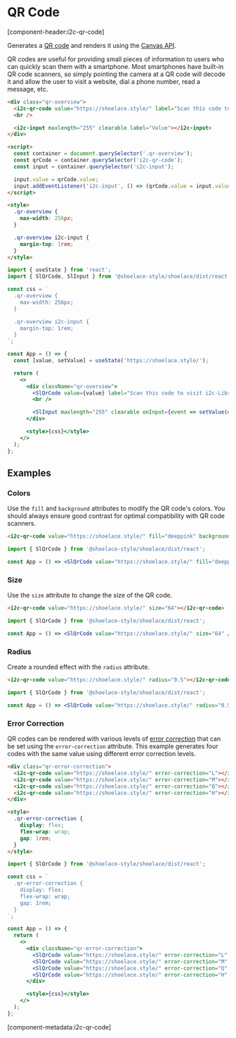 # QR Code

[component-header:i2c-qr-code]

Generates a [QR code](https://www.qrcode.com/) and renders it using the [Canvas API](https://developer.mozilla.org/en-US/docs/Web/API/Canvas_API).

QR codes are useful for providing small pieces of information to users who can quickly scan them with a smartphone. Most smartphones have built-in QR code scanners, so simply pointing the camera at a QR code will decode it and allow the user to visit a website, dial a phone number, read a message, etc.

```html preview
<div class="qr-overview">
  <i2c-qr-code value="https://shoelace.style/" label="Scan this code to visit i2c-Library on the web!"></i2c-qr-code>
  <br />

  <i2c-input maxlength="255" clearable label="Value"></i2c-input>
</div>

<script>
  const container = document.querySelector('.qr-overview');
  const qrCode = container.querySelector('i2c-qr-code');
  const input = container.querySelector('i2c-input');

  input.value = qrCode.value;
  input.addEventListener('i2c-input', () => (qrCode.value = input.value));
</script>

<style>
  .qr-overview {
    max-width: 256px;
  }

  .qr-overview i2c-input {
    margin-top: 1rem;
  }
</style>
```

```jsx react
import { useState } from 'react';
import { SlQrCode, SlInput } from '@shoelace-style/shoelace/dist/react';

const css = `
  .qr-overview {
    max-width: 256px;
  }

  .qr-overview i2c-input {
    margin-top: 1rem;
  }
`;

const App = () => {
  const [value, setValue] = useState('https://shoelace.style/');

  return (
    <>
      <div className="qr-overview">
        <SlQrCode value={value} label="Scan this code to visit i2c-Library on the web!" />
        <br />

        <SlInput maxlength="255" clearable onInput={event => setValue(event.target.value)} />
      </div>

      <style>{css}</style>
    </>
  );
};
```

## Examples

### Colors

Use the `fill` and `background` attributes to modify the QR code's colors. You should always ensure good contrast for optimal compatibility with QR code scanners.

```html preview
<i2c-qr-code value="https://shoelace.style/" fill="deeppink" background="white"></i2c-qr-code>
```

```jsx react
import { SlQrCode } from '@shoelace-style/shoelace/dist/react';

const App = () => <SlQrCode value="https://shoelace.style/" fill="deeppink" background="white" />;
```

### Size

Use the `size` attribute to change the size of the QR code.

```html preview
<i2c-qr-code value="https://shoelace.style/" size="64"></i2c-qr-code>
```

```jsx react
import { SlQrCode } from '@shoelace-style/shoelace/dist/react';

const App = () => <SlQrCode value="https://shoelace.style/" size="64" />;
```

### Radius

Create a rounded effect with the `radius` attribute.

```html preview
<i2c-qr-code value="https://shoelace.style/" radius="0.5"></i2c-qr-code>
```

```jsx react
import { SlQrCode } from '@shoelace-style/shoelace/dist/react';

const App = () => <SlQrCode value="https://shoelace.style/" radius="0.5" />;
```

### Error Correction

QR codes can be rendered with various levels of [error correction](https://www.qrcode.com/en/about/error_correction.html) that can be set using the `error-correction` attribute. This example generates four codes with the same value using different error correction levels.

```html preview
<div class="qr-error-correction">
  <i2c-qr-code value="https://shoelace.style/" error-correction="L"></i2c-qr-code>
  <i2c-qr-code value="https://shoelace.style/" error-correction="M"></i2c-qr-code>
  <i2c-qr-code value="https://shoelace.style/" error-correction="Q"></i2c-qr-code>
  <i2c-qr-code value="https://shoelace.style/" error-correction="H"></i2c-qr-code>
</div>

<style>
  .qr-error-correction {
    display: flex;
    flex-wrap: wrap;
    gap: 1rem;
  }
</style>
```

```jsx react
import { SlQrCode } from '@shoelace-style/shoelace/dist/react';

const css = `
  .qr-error-correction {
    display: flex;
    flex-wrap: wrap;
    gap: 1rem;
  }
`;

const App = () => {
  return (
    <>
      <div className="qr-error-correction">
        <SlQrCode value="https://shoelace.style/" error-correction="L" />
        <SlQrCode value="https://shoelace.style/" error-correction="M" />
        <SlQrCode value="https://shoelace.style/" error-correction="Q" />
        <SlQrCode value="https://shoelace.style/" error-correction="H" />
      </div>

      <style>{css}</style>
    </>
  );
};
```

[component-metadata:i2c-qr-code]
